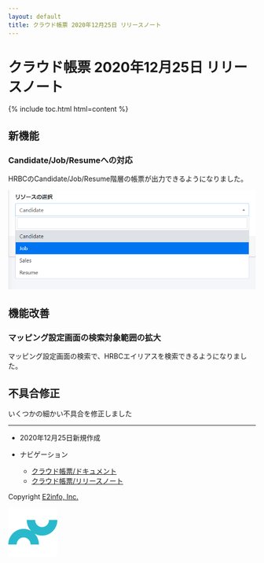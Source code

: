 ```yaml
---
layout: default
title: クラウド帳票 2020年12月25日 リリースノート
---
```


# クラウド帳票 2020年12月25日 リリースノート

{% include toc.html html=content %}

## 新機能

### Candidate/Job/Resumeへの対応

HRBCのCandidate/Job/Resume階層の帳票が出力できるようになりました。

![Candidate/Job/Resumeへの対応](images/release20201225_1_1.png)

## 機能改善

### マッピング設定画面の検索対象範囲の拡大

マッピング設定画面の検索で、HRBCエイリアスを検索できるようになりました。

## 不具合修正

いくつかの細かい不具合を修正しました

-----
* 2020年12月25日新規作成

* ナビゲーション
    * [クラウド帳票/ドキュメント](../)
    * [クラウド帳票/リリースノート](../release-notes.md)

Copyright [E2info, Inc.](https://www.e2info.co.jp/)

![イーツー・インフォロゴ](https://raw.githubusercontent.com/e2info/e2info-warehouse/master/images/logo/logo100x100_transparent.png)

